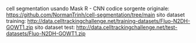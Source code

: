 cell segmentation usando Mask R - CNN
codice sorgente originale: https://github.com/NormanTrinh/cell-segmentation/tree/main
sito dataset training: http://data.celltrackingchallenge.net/training-datasets/Fluo-N2DH-GOWT1.zip
sito dataset test: http://data.celltrackingchallenge.net/test-datasets/Fluo-N2DH-GOWT1.zip
